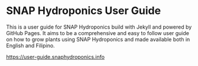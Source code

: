 # SNAP Hydroponics User Guide

This is a user guide for SNAP Hydroponics build with Jekyll and powered by GitHub
Pages. It aims to be a comprehensive and easy to follow user guide on how to
grow plants using SNAP Hydroponics and made available both in English and Filipino.

https://user-guide.snaphydroponics.info
